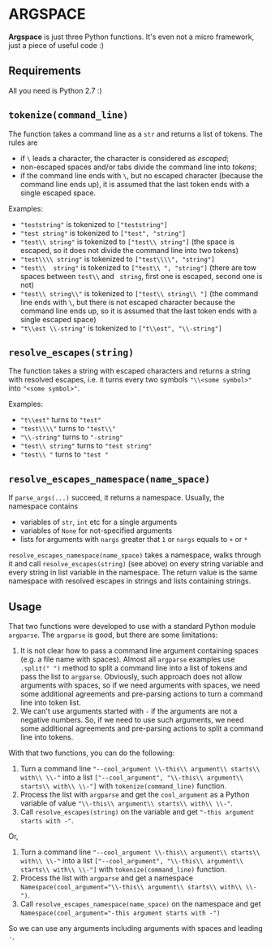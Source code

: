 # ARGSPACE

**Argspace** is just three Python functions. It's even not a micro framework, just a piece of useful code :)

## Requirements

All you need is Python 2.7 :)

## `tokenize(command_line)`

The function takes a command line as a `str` and returns a list of tokens. The rules are

- if `\` leads a character, the character is considered as _escaped_;
- non-escaped spaces and/or tabs divide the command line into _tokens_;
- if the command line ends with `\`, but no escaped character (because the command line ends up), it is assumed that the last token ends with a single escaped space.

Examples:

- `"teststring"` is tokenized to `["teststring"]`
- `"test string"` is tokenized to `["test", "string"]`
- `"test\\ string"` is tokenized to `["test\\ string"]` (the space is escaped, so it does not divide the command line into two tokens)
- `"test\\\\ string"` is tokenized to `["test\\\\", "string"]`
- `"test\\  string"` is tokenized to `["test\\ ", "string"]` (there are tow spaces between `test\\` and ` string`, first one is escaped, second one is not)
- `"test\\ string\\"`  is tokenized to `["test\\ string\\ "]` (the command line ends with `\`, but there is not escaped character because the command line ends up, so it is assumed that the last token ends with a single escaped space)
- `"t\\est \\-string"` is tokenized to `["t\\est", "\\-string"]`

## `resolve_escapes(string)`

The function takes a string with escaped characters and returns a string with resolved escapes, i.e. it turns every two symbols `"\\<some symbol>"` into `"<some symbol>"`.

Examples:

- `"t\\est"` turns to `"test"`
- `"test\\\\"` turns to `"test\\"`
- `"\\-string"` turns to `"-string"`
- `"test\\ string"` turns to `"test string"`
- `"test\\ "` turns to `"test "`

## `resolve_escapes_namespace(name_space)`

If `parse_args(...)` succeed, it returns a namespace. Usually, the namespace contains 

- variables of `str`, `int` etc for a single arguments
- variables of `None` for not-specified arguments
- lists for arguments with `nargs` greater that `1`  or `nargs` equals to `+` or `*`

`resolve_escapes_namespace(name_space)` takes a namespace, walks through it and call `resolve_escapes(string)` (see above) on every string variable and every string in list variable in the namespace. The return value is the same namespace with resolved escapes in strings and lists containing strings.

## Usage

That two functions were developed to use with a standard Python module `argparse`. The `argparse` is good, but there are some limitations:

1. It is not clear how to pass a command line argument containing spaces (e.g. a file name with spaces). Almost all `argparse` examples use `.split(" ")` method to split a command line into a list of tokens and pass the list to `argparse`. Obviously, such approach does not allow arguments with spaces, so if we need arguments with spaces, we need some additional agreements and pre-parsing actions to turn a command line into token list.
2. We can't use arguments started with `-` if the arguments are not a negative numbers. So, if we need to use such arguments, we need  some additional agreements and pre-parsing actions to split a command line into tokens.

With that two functions, you can do the following:

1. Turn a command line `"--cool_argument \\-this\\ argument\\ starts\\ with\\ \\-"` into a list `["--cool_argument", "\\-this\\ argument\\ starts\\ with\\ \\-"]` with `tokenize(command_line)` function.
2. Process the list with `argparse` and get the `cool_argument` as a Python variable of value `"\\-this\\ argument\\ starts\\ with\\ \\-"`.
3. Call `resolve_escapes(string)` on the variable and get `"-this argument starts with -"`.

Or,

1. Turn a command line `"--cool_argument \\-this\\ argument\\ starts\\ with\\ \\-"` into a list `["--cool_argument", "\\-this\\ argument\\ starts\\ with\\ \\-"]` with `tokenize(command_line)` function.
2. Process the list with `argparse` and get a namespace `Namespace(cool_argument="\\-this\\ argument\\ starts\\ with\\ \\-")`.
3. Call `resolve_escapes_namespace(name_space)` on the namespace and get `Namespace(cool_argument="-this argument starts with -")`

So we can use any arguments including arguments with spaces and leading `-`.